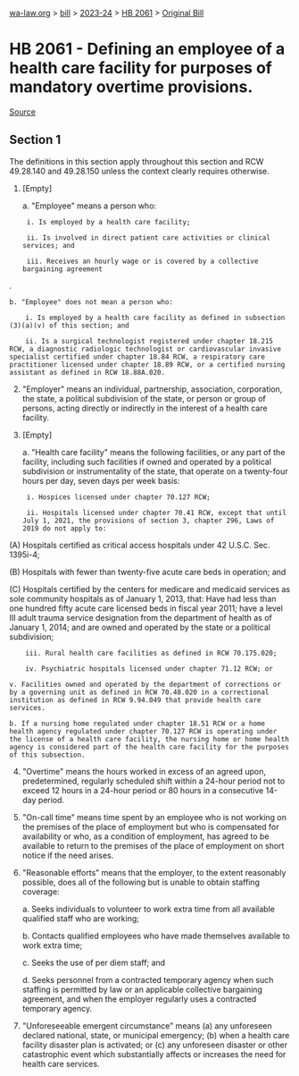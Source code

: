 [wa-law.org](/) > [bill](/bill/) > [2023-24](/bill/2023-24/) > [HB 2061](/bill/2023-24/hb/2061/) > [Original Bill](/bill/2023-24/hb/2061/1/)

# HB 2061 - Defining an employee of a health care facility for purposes of mandatory overtime provisions.

[Source](http://lawfilesext.leg.wa.gov/biennium/2023-24/Pdf/Bills/House%20Bills/2061.pdf)

## Section 1
The definitions in this section apply throughout this section and RCW 49.28.140 and 49.28.150 unless the context clearly requires otherwise.

1. [Empty]

    a. "Employee" means a person who:

        i. Is employed by a health care facility;

        ii. Is involved in direct patient care activities or clinical services; and

        iii. Receives an hourly wage or is covered by a collective bargaining agreement

.

    b. "Employee" does not mean a person who:

        i. Is employed by a health care facility as defined in subsection (3)(a)(v) of this section; and

        ii. Is a surgical technologist registered under chapter 18.215 RCW, a diagnostic radiologic technologist or cardiovascular invasive specialist certified under chapter 18.84 RCW, a respiratory care practitioner licensed under chapter 18.89 RCW, or a certified nursing assistant as defined in RCW 18.88A.020.

2. "Employer" means an individual, partnership, association, corporation, the state, a political subdivision of the state, or person or group of persons, acting directly or indirectly in the interest of a health care facility.

3. [Empty]

    a. "Health care facility" means the following facilities, or any part of the facility, including such facilities if owned and operated by a political subdivision or instrumentality of the state, that operate on a twenty-four hours per day, seven days per week basis:

        i. Hospices licensed under chapter 70.127 RCW;

        ii. Hospitals licensed under chapter 70.41 RCW, except that until July 1, 2021, the provisions of section 3, chapter 296, Laws of 2019 do not apply to:

(A) Hospitals certified as critical access hospitals under 42 U.S.C. Sec. 1395i-4;

(B) Hospitals with fewer than twenty-five acute care beds in operation; and

(C) Hospitals certified by the centers for medicare and medicaid services as sole community hospitals as of January 1, 2013, that: Have had less than one hundred fifty acute care licensed beds in fiscal year 2011; have a level III adult trauma service designation from the department of health as of January 1, 2014; and are owned and operated by the state or a political subdivision;

        iii. Rural health care facilities as defined in RCW 70.175.020;

        iv. Psychiatric hospitals licensed under chapter 71.12 RCW; or

    v. Facilities owned and operated by the department of corrections or by a governing unit as defined in RCW 70.48.020 in a correctional institution as defined in RCW 9.94.049 that provide health care services.

    b. If a nursing home regulated under chapter 18.51 RCW or a home health agency regulated under chapter 70.127 RCW is operating under the license of a health care facility, the nursing home or home health agency is considered part of the health care facility for the purposes of this subsection.

4. "Overtime" means the hours worked in excess of an agreed upon, predetermined, regularly scheduled shift within a 24-hour period not to exceed 12 hours in a 24-hour period or 80 hours in a consecutive 14-day period.

5. "On-call time" means time spent by an employee who is not working on the premises of the place of employment but who is compensated for availability or who, as a condition of employment, has agreed to be available to return to the premises of the place of employment on short notice if the need arises.

6. "Reasonable efforts" means that the employer, to the extent reasonably possible, does all of the following but is unable to obtain staffing coverage:

    a. Seeks individuals to volunteer to work extra time from all available qualified staff who are working;

    b. Contacts qualified employees who have made themselves available to work extra time;

    c. Seeks the use of per diem staff; and

    d. Seeks personnel from a contracted temporary agency when such staffing is permitted by law or an applicable collective bargaining agreement, and when the employer regularly uses a contracted temporary agency.

7. "Unforeseeable emergent circumstance" means (a) any unforeseen declared national, state, or municipal emergency; (b) when a health care facility disaster plan is activated; or (c) any unforeseen disaster or other catastrophic event which substantially affects or increases the need for health care services.
